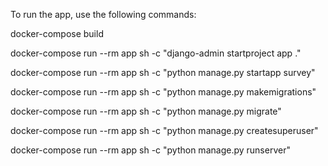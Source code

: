 To run the app, use the following commands:

docker-compose build   

docker-compose run --rm app sh -c "django-admin startproject app ."

docker-compose run --rm app sh -c "python manage.py startapp survey"

docker-compose run --rm app sh -c "python manage.py makemigrations"

docker-compose run --rm app sh -c "python manage.py migrate"

docker-compose run --rm app sh -c "python manage.py createsuperuser"

docker-compose run --rm app sh -c "python manage.py runserver"

